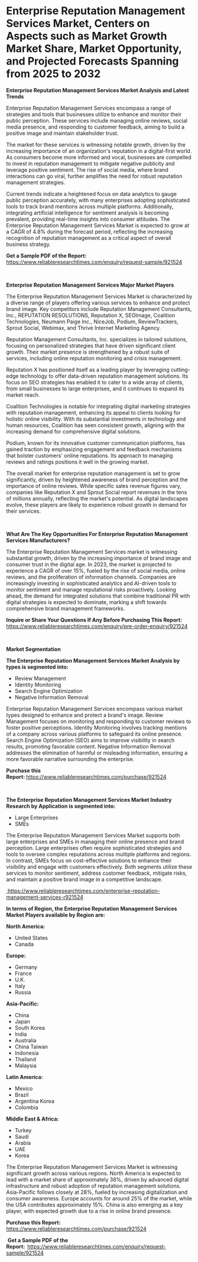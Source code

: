 <p><h1>Enterprise Reputation Management Services Market, Centers on Aspects such as Market Growth Market Share, Market Opportunity, and Projected Forecasts Spanning from 2025 to 2032</h1></p><p><strong>Enterprise Reputation Management Services Market Analysis and Latest Trends</strong></p>
<p><p>Enterprise Reputation Management Services encompass a range of strategies and tools that businesses utilize to enhance and monitor their public perception. These services include managing online reviews, social media presence, and responding to customer feedback, aiming to build a positive image and maintain stakeholder trust. </p><p>The market for these services is witnessing notable growth, driven by the increasing importance of an organization's reputation in a digital-first world. As consumers become more informed and vocal, businesses are compelled to invest in reputation management to mitigate negative publicity and leverage positive sentiment. The rise of social media, where brand interactions can go viral, further amplifies the need for robust reputation management strategies.</p><p>Current trends indicate a heightened focus on data analytics to gauge public perception accurately, with many enterprises adopting sophisticated tools to track brand mentions across multiple platforms. Additionally, integrating artificial intelligence for sentiment analysis is becoming prevalent, providing real-time insights into consumer attitudes. The Enterprise Reputation Management Services Market is expected to grow at a CAGR of 4.8% during the forecast period, reflecting the increasing recognition of reputation management as a critical aspect of overall business strategy.</p></p>
<p><strong>Get a Sample PDF of the Report:&nbsp;</strong> <a href="https://www.reliableresearchtimes.com/enquiry/request-sample/921524?utm_campaign=3069&utm_medium=2&utm_source=Github&utm_content=ia&utm_term=18042025&utm_id=enterprise-reputation-management-services">https://www.reliableresearchtimes.com/enquiry/request-sample/921524</a></p>
<p>&nbsp;</p>
<p><strong>Enterprise Reputation Management Services Major Market Players</strong></p>
<p><p>The Enterprise Reputation Management Services Market is characterized by a diverse range of players offering various services to enhance and protect brand image. Key competitors include Reputation Management Consultants, Inc., REPUTATION RESOLUTIONS, Reputation X, SEOImage, Coalition Technologies, Neumann Paige Inc., NiceJob, Podium, ReviewTrackers, Sprout Social, Webimax, and Thrive Internet Marketing Agency.</p><p>Reputation Management Consultants, Inc. specializes in tailored solutions, focusing on personalized strategies that have driven significant client growth. Their market presence is strengthened by a robust suite of services, including online reputation monitoring and crisis management.</p><p>Reputation X has positioned itself as a leading player by leveraging cutting-edge technology to offer data-driven reputation management solutions. Its focus on SEO strategies has enabled it to cater to a wide array of clients, from small businesses to large enterprises, and it continues to expand its market reach.</p><p>Coalition Technologies is notable for integrating digital marketing strategies with reputation management, enhancing its appeal to clients looking for holistic online visibility. With its substantial investments in technology and human resources, Coalition has seen consistent growth, aligning with the increasing demand for comprehensive digital solutions.</p><p>Podium, known for its innovative customer communication platforms, has gained traction by emphasizing engagement and feedback mechanisms that bolster customers' online reputations. Its approach to managing reviews and ratings positions it well in the growing market.</p><p>The overall market for enterprise reputation management is set to grow significantly, driven by heightened awareness of brand perception and the importance of online reviews. While specific sales revenue figures vary, companies like Reputation X and Sprout Social report revenues in the tens of millions annually, reflecting the market's potential. As digital landscapes evolve, these players are likely to experience robust growth in demand for their services.</p></p>
<p>&nbsp;</p>
<p><strong>What Are The Key Opportunities For Enterprise Reputation Management Services Manufacturers?</strong></p>
<p><p>The Enterprise Reputation Management Services market is witnessing substantial growth, driven by the increasing importance of brand image and consumer trust in the digital age. In 2023, the market is projected to experience a CAGR of over 15%, fueled by the rise of social media, online reviews, and the proliferation of information channels. Companies are increasingly investing in sophisticated analytics and AI-driven tools to monitor sentiment and manage reputational risks proactively. Looking ahead, the demand for integrated solutions that combine traditional PR with digital strategies is expected to dominate, marking a shift towards comprehensive brand management frameworks.</p></p>
<p><strong>Inquire or Share Your Questions If Any Before Purchasing This Report:</strong> <a href="https://www.reliableresearchtimes.com/enquiry/pre-order-enquiry/921524?utm_campaign=3069&utm_medium=2&utm_source=Github&utm_content=ia&utm_term=18042025&utm_id=enterprise-reputation-management-services">https://www.reliableresearchtimes.com/enquiry/pre-order-enquiry/921524</a></p>
<p>&nbsp;</p>
<p><strong>Market Segmentation</strong></p>
<p><strong>The Enterprise Reputation Management Services Market Analysis by types is segmented into:</strong></p>
<p><ul><li>Review Management</li><li>Identity Monitoring</li><li>Search Engine Optimization</li><li>Negative Information Removal</li></ul></p>
<p><p>Enterprise Reputation Management Services encompass various market types designed to enhance and protect a brand's image. Review Management focuses on monitoring and responding to customer reviews to foster positive perceptions. Identity Monitoring involves tracking mentions of a company across various platforms to safeguard its online presence. Search Engine Optimization (SEO) aims to improve visibility in search results, promoting favorable content. Negative Information Removal addresses the elimination of harmful or misleading information, ensuring a more favorable narrative surrounding the enterprise.</p></p>
<p><strong>Purchase this Report:&nbsp;</strong><a href="https://www.reliableresearchtimes.com/purchase/921524?utm_campaign=3069&utm_medium=2&utm_source=Github&utm_content=ia&utm_term=18042025&utm_id=enterprise-reputation-management-services">https://www.reliableresearchtimes.com/purchase/921524</a></p>
<p>&nbsp;</p>
<p><strong>The Enterprise Reputation Management Services Market Industry Research by Application is segmented into:</strong></p>
<p><ul><li>Large Enterprises</li><li>SMEs</li></ul></p>
<p><p>The Enterprise Reputation Management Services Market supports both large enterprises and SMEs in managing their online presence and brand perception. Large enterprises often require sophisticated strategies and tools to oversee complex reputations across multiple platforms and regions. In contrast, SMEs focus on cost-effective solutions to enhance their visibility and engage with customers effectively. Both segments utilize these services to monitor sentiment, address customer feedback, mitigate risks, and maintain a positive brand image in a competitive landscape.</p></p>
<p><a href="https://www.reliableresearchtimes.com/enterprise-reputation-management-services-r921524?utm_campaign=3069&utm_medium=2&utm_source=Github&utm_content=ia&utm_term=18042025&utm_id=enterprise-reputation-management-services">&nbsp;https://www.reliableresearchtimes.com/enterprise-reputation-management-services-r921524</a></p>
<p><strong>In terms of Region, the Enterprise Reputation Management Services Market Players available by Region are:</strong></p>
<p>
    <p> <strong> North America: </strong>
        <ul>
            <li>United States</li>
            <li>Canada</li>
        </ul>
        </p> 
    <p> <strong> Europe: </strong>
        <ul>
            <li>Germany</li>
            <li>France</li>
            <li>U.K.</li>
            <li>Italy</li>
            <li>Russia</li>
        </ul>
        </p> 
    <p> <strong> Asia-Pacific: </strong>
        <ul>
            <li>China</li>
            <li>Japan</li>
            <li>South Korea</li>
            <li>India</li>
            <li>Australia</li>
            <li>China Taiwan</li>
            <li>Indonesia</li>
            <li>Thailand</li>
            <li>Malaysia</li>
        </ul>
        </p> 
    <p> <strong> Latin America: </strong>
        <ul>
            <li>Mexico</li>
            <li>Brazil</li>
            <li>Argentina Korea</li>
            <li>Colombia</li>
        </ul>
        </p> 
    <p> <strong> Middle East & Africa: </strong>
        <ul>
            <li>Turkey</li>
            <li>Saudi</li>
            <li>Arabia</li>
            <li>UAE</li>
            <li>Korea</li>
        </ul>
    </p>
    </p>
<p><p>The Enterprise Reputation Management Services Market is witnessing significant growth across various regions. North America is expected to lead with a market share of approximately 38%, driven by advanced digital infrastructure and robust adoption of reputation management solutions. Asia-Pacific follows closely at 28%, fueled by increasing digitalization and consumer awareness. Europe accounts for around 25% of the market, while the USA contributes approximately 15%. China is also emerging as a key player, with expected growth due to a rise in online brand presence.</p></p>
<p><strong>Purchase this Report: </strong><a href="https://www.reliableresearchtimes.com/purchase/921524?utm_campaign=3069&utm_medium=2&utm_source=Github&utm_content=ia&utm_term=18042025&utm_id=enterprise-reputation-management-services">https://www.reliableresearchtimes.com/purchase/921524</a></p>
<p>&nbsp;<strong>Get a Sample PDF of the Report:&nbsp;&nbsp;</strong><a href="https://www.reliableresearchtimes.com/enquiry/request-sample/921524?utm_campaign=3069&utm_medium=2&utm_source=Github&utm_content=ia&utm_term=18042025&utm_id=enterprise-reputation-management-services">https://www.reliableresearchtimes.com/enquiry/request-sample/921524</a></p>
<p><strong></strong></p>
<p><p></p><p></p><p></p></p>